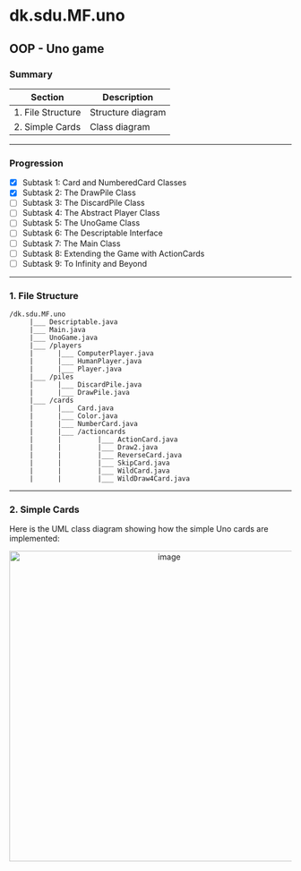 # dk.sdu.MF.uno
## OOP - Uno game

### Summary
| Section | Description |
| ------- | ----------- |
| 1. File Structure | Structure diagram |
| 2. Simple Cards | Class diagram |

---
### Progression
- [X] Subtask 1: Card and NumberedCard Classes
- [X] Subtask 2: The DrawPile Class
- [ ] Subtask 3: The DiscardPile Class
- [ ] Subtask 4: The Abstract Player Class
- [ ] Subtask 5: The UnoGame Class
- [ ] Subtask 6: The Descriptable Interface
- [ ] Subtask 7: The Main Class
- [ ] Subtask 8: Extending the Game with ActionCards
- [ ] Subtask 9: To Infinity and Beyond

---
### 1. File Structure
```
/dk.sdu.MF.uno
     |___ Descriptable.java
     |___ Main.java
     |___ UnoGame.java
     |___ /players
     |      |___ ComputerPlayer.java
     |      |___ HumanPlayer.java
     |      |___ Player.java
     |___ /piles
     |      |___ DiscardPile.java
     |      |___ DrawPile.java
     |___ /cards
     |      |___ Card.java
     |      |___ Color.java
     |      |___ NumberCard.java
     |      |___ /actioncards
     |      |         |___ ActionCard.java
     |      |         |___ Draw2.java
     |      |         |___ ReverseCard.java
     |      |         |___ SkipCard.java
     |      |         |___ WildCard.java
     |      |         |___ WildDraw4Card.java
```

---
### 2. Simple Cards
Here is the UML class diagram showing how the simple Uno cards are implemented:
<p align="center">
     <img width="555" alt="image" src="https://github.com/MiloFournier/dk.sdu.MF.uno/assets/132404970/a8f3ca78-aad8-42b6-af99-46a4ff3928e1">
</p>




